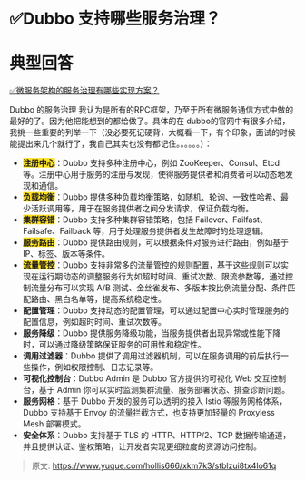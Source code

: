 # ✅Dubbo 支持哪些服务治理？

# 典型回答


[✅微服务架构的服务治理有哪些实现方案？](https://www.yuque.com/hollis666/xkm7k3/psrpu1cyqxvaufg7)



Dubbo 的服务治理 我认为是所有的RPC框架，乃至于所有微服务通信方式中做的最好的了。因为他把能想到的都给做了。具体的在 dubbo的官网中有很多介绍，我挑一些重要的列举一下（没必要死记硬背，大概看一下，有个印象，面试的时候能提出来几个就行了，我自己其实也没有都记住。。。。。。）：



+ **<font style="background-color:#FBDE28;">注册中心</font>**：Dubbo 支持多种注册中心，例如 ZooKeeper、Consul、Etcd 等。注册中心用于服务的注册与发现，使得服务提供者和消费者可以动态地发现和通信。
+ **<font style="background-color:#FBDE28;">负载均衡</font>**：Dubbo 提供多种负载均衡策略，如随机、轮询、一致性哈希、最少活跃调用等，用于在服务提供者之间分发请求，保证负载均衡。
+ **<font style="background-color:#FBDE28;">集群容错</font>**：Dubbo 支持多种集群容错策略，包括 Failover、Failfast、Failsafe、Failback 等，用于处理服务提供者发生故障时的处理逻辑。
+ **<font style="background-color:#FBDE28;">服务路由</font>**：Dubbo 提供路由规则，可以根据条件对服务进行路由，例如基于 IP、标签、版本等条件。
+ **<font style="background-color:#FBDE28;">流量管控</font>**：Dubbo 支持非常多的流量管控的规则配置，基于这些规则可以实现在运行期动态的调整服务行为如超时时间、重试次数、限流参数等，通过控制流量分布可以实现 A/B 测试、金丝雀发布、多版本按比例流量分配、条件匹配路由、黑白名单等，提高系统稳定性。
+ **配置管理**：Dubbo 支持动态的配置管理，可以通过配置中心实时管理服务的配置信息，例如超时时间、重试次数等。
+ **服务降级**：Dubbo 提供服务降级功能，当服务提供者出现异常或性能下降时，可以通过降级策略保证服务的可用性和稳定性。
+ **调用过滤器**：Dubbo 提供了调用过滤器机制，可以在服务调用的前后执行一些操作，例如权限控制、日志记录等。
+ **可视化控制台**：<font style="color:rgb(34, 34, 34);">Dubbo Admin 是 Dubbo 官方提供的可视化 Web 交互控制台，基于 Admin 你可以实时监测集群流量、服务部署状态、排查诊断问题。</font>
+ **<font style="color:rgb(34, 34, 34);">服务网格</font>**<font style="color:rgb(34, 34, 34);">：基于 Dubbo 开发的服务可以透明的接入 Istio 等服务网格体系，Dubbo 支持基于 Envoy 的流量拦截方式，也支持更加轻量的 Proxyless Mesh 部署模式。</font>
+ **<font style="color:rgb(34, 34, 34);">安全体系</font>**<font style="color:rgb(34, 34, 34);">：Dubbo 支持基于 TLS 的 HTTP、HTTP/2、TCP 数据传输通道，并且提供认证、鉴权策略，让开发者实现更细粒度的资源访问控制。</font>

<font style="color:rgb(34, 34, 34);">  
</font>



> 原文: <https://www.yuque.com/hollis666/xkm7k3/stblzui8tx4lo61q>